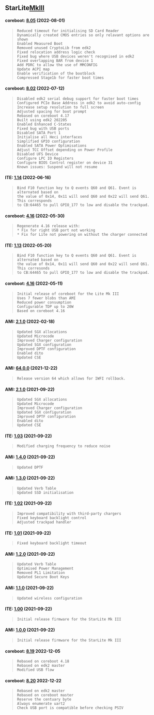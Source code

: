 ## **StarLite**[MkIII](https://github.com/StarLabsLtd/firmware/tree/master/StarLite/MkIII)
#### coreboot: [8.05](https://github.com/StarLabsLtd/firmware/raw/master/StarLite/MkIII/coreboot/8.05/efi-I3.zip) (2022-08-01)
>     Reduced timeout for initialising SD Card Reader
>     Dynamically created CMOS entries so only relavant options are shown
>     Enabled Measured Boot
>     Removed unused CryptoLib from edk2
>     Fixed relocation address logic check
>     Fixed bug where USB devices weren't recognised in edk2
>     Fixed overlapping BAR from device 1
>     Add PDRC to allow the use of MMCONFIG
>     Update ACPI map
>     Enable verification of the bootblock
>     Compressed Stage1b for faster boot times

#### coreboot: [8.02](https://github.com/StarLabsLtd/firmware/raw/master/StarLite/MkIII/coreboot/8.02/efi-I3.zip) (2022-07-12)
>     Disabled edk2 serial debug support for faster boot times
>     Configured PCIe Base Address in edk2 to avoid auto-config
>     Increase setup resolution to full screen
>     Adjusted spacing for boot prompt
>     Rebased on coreboot 4.17
>     Built using edk2 202205
>     Enabled Enhanced C-States
>     Fixed bug with USB ports
>     Disabled SATA Port 1
>     Initialise all Heci interfaces
>     Simplified GPIO configuration
>     Enabled SATA Power Optimisations
>     Adjust TCC Offset depending on Power Profile
>     Disabled UFS Device
>     Configure LPC IO Registers
>     Configure BIOS Control register on device 31
>     Known issues: Suspend will not resume

#### ITE: [1.14](https://github.com/StarLabsLtd/firmware/raw/master/StarLite/MkIII/ITE/1.14/efi-I3.zip) (2022-06-16)
>     Bind F10 function key to Q events Q60 and Q61. Event is alternated based on
>     the value of 0x14, 0x11 will send Q60 and 0x22 will send Q61. This corresponds
>     to CB:64465 to pull GPIO_177 to low and disable the trackpad.

#### coreboot: [4.16](https://github.com/StarLabsLtd/firmware/raw/master/StarLite/MkIII/coreboot/4.16/efi-I3.zip) (2022-05-30)
>     Regenerate 4.16 release with:
>     * Fix for right USB port not working
>     * Fix for Lite not powering on without the charger connected

#### ITE: [1.13](https://github.com/StarLabsLtd/firmware/raw/master/StarLite/MkIII/ITE/1.13/efi-I3.zip) (2022-05-20)
>     Bind F10 function key to Q events Q60 and Q61. Event is alternated based on
>     the value of 0x14, 0x11 will send Q60 and 0x22 will send Q61. This corresonds
>     to CB:64465 to pull GPIO_177 to low and disable the trackpad.

#### coreboot: [4.16](https://github.com/StarLabsLtd/firmware/raw/master/StarLite/MkIII/coreboot/4.16/efi-I3.zip) (2022-05-11)
>     Initial release of coreboot for the Lite Mk III
>     Uses 7 fewer blobs than AMI
>     Reduced power consumption
>     Configurable TDP up to 20W
>     Based on coreboot 4.16

#### AMI: [2.1.0](https://github.com/StarLabsLtd/firmware/raw/master/StarLite/MkIII/AMI/2.1.0/efi-I3.zip) (2022-02-18)
>     Updated SGX allocations
>     Updated Microcode
>     Improved Charger configuration
>     Updated SGX configuration
>     Improved DPTF configuration
>     Enabled dito
>     Updated CSE

#### AMI: [64.0.0](https://github.com/StarLabsLtd/firmware/raw/master/StarLite/MkIII/AMI/64.0.0/efi-I3.zip) (2021-12-22)
>     Release version 64 which allows for IWFI rollback.

#### AMI: [2.1.0](https://github.com/StarLabsLtd/firmware/raw/master/StarLite/MkIII/AMI/2.1.0/efi-I3.zip) (2021-09-22)
>     Updated SGX allocations
>     Updated Microcode
>     Improved Charger configuration
>     Updated SGX configuration
>     Improved DPTF configuration
>     Enabled dito
>     Updated CSE

#### ITE: [1.03](https://github.com/StarLabsLtd/firmware/raw/master/StarLite/MkIII/ITE/1.03/efi-I3.zip) (2021-09-22)
>     Modified charging frequency to reduce noise

#### AMI: [1.4.0](https://github.com/StarLabsLtd/firmware/raw/master/StarLite/MkIII/AMI/1.4.0/efi-I3.zip) (2021-09-22)
>     Updated DPTF

#### AMI: [1.3.0](https://github.com/StarLabsLtd/firmware/raw/master/StarLite/MkIII/AMI/1.3.0/efi-I3.zip) (2021-09-22)
>     Updated Verb Table
>     Updated SSD initialisation

#### ITE: [1.02](https://github.com/StarLabsLtd/firmware/raw/master/StarLite/MkIII/ITE/1.02/efi-I3.zip) (2021-09-22)
>     Improved compatibility with third-party chargers
>     Fixed keyboard backlight control
>     Adjusted trackpad handler

#### ITE: [1.01](https://github.com/StarLabsLtd/firmware/raw/master/StarLite/MkIII/ITE/1.01/efi-I3.zip) (2021-09-22)
>     Fixed keyboard backlight timeout

#### AMI: [1.2.0](https://github.com/StarLabsLtd/firmware/raw/master/StarLite/MkIII/AMI/1.2.0/efi-I3.zip) (2021-09-22)
>     Updated Verb Table
>     Optimised Power Management
>     Removed PL1 Limitation
>     Updated Secure Boot Keys

#### AMI: [1.1.0](https://github.com/StarLabsLtd/firmware/raw/master/StarLite/MkIII/AMI/1.1.0/efi-I3.zip) (2021-09-22)
>     Updated wireless configuration

#### ITE: [1.00](https://github.com/StarLabsLtd/firmware/raw/master/StarLite/MkIII/ITE/1.00/efi-I3.zip) (2021-09-22)
>     Initial release firmware for the StarLite Mk III

#### AMI: [1.0.0](https://github.com/StarLabsLtd/firmware/raw/master/StarLite/MkIII/AMI/1.0.0/efi-I3.zip) (2021-09-22)
>     Initial release firmware for the StarLite Mk III

#### coreboot: [8.19](https://github.com/StarLabsLtd/firmware/raw/master/StarLite/MkIII/coreboot/8.19/coreboot-I3.cab) 2022-12-05
>     Rebased on coreboot 4.18
>     Rebased on edk2 master
>     Modified USB flow


#### coreboot: [8.20](https://github.com/StarLabsLtd/firmware/raw/master/StarLite/MkIII/coreboot/8.20/coreboot-I3.cab) 2022-12-22
>     Rebased on edk2 master
>     Rebased on coreboot master
>     Reserve the centuary byte
>     Always enumerate uart2
>     Check USB port is compatible before checking PSIV

